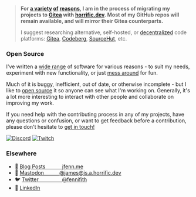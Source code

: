 > **For [a variety](https://github.com/drop-ice/dear-github-2.0) [of](https://en.wikipedia.org/wiki/Criticism_of_Microsoft) [reasons](https://en.wikipedia.org/wiki/Embrace,_extend,_and_extinguish), I am in the process of migrating my projects to [Gitea](https://code.horrific.dev/james) with [horrific.dev](https://horrific.dev/). Most of my GitHub repos will remain available, and will mirror their Gitea counterparts.**
>
> I suggest researching alternative, self-hosted, or [decentralized](https://forgefed.peers.community) code platforms: [Gitea](https://gitea.io/), [Codeberg](https://codeberg.org/), [SourceHut](https://sourcehut.org/), etc.

### Open Source

I've written a [wide range](https://jfenn.me/projects/) of software for various reasons - to suit my needs, experiment with new functionality, or just [mess around](https://jfenn.me/blog/2018-09-25-Exceptional-Traveler/) for fun.

Much of it is buggy, inefficient, out of date, or otherwise incomplete - but I like to [open source](https://jfenn.me/community/) it so anyone can see what I'm working on. Generally, it's a lot more interesting to interact with other people and collaborate on improving my work.

If you need help with the contributing process in any of my projects, have any questions or confusion, or want to get feedback before a contribution, please don't hesitate to [get in touch!](https://jfenn.me/contact/)

[![Discord](https://img.shields.io/discord/514625116706177035.svg?logo=discord&logoColor=ffffff&colorB=7289da&labelColor=303030&style=flat-square)](https://discord.jfenn.me/)
[![Twitch](https://shields.io/twitch/status/fennifith?logo=twitch&logoColor=ffffff&labelColor=303030&style=flat-square)](https://jfenn.me/links/twitch)

### Elsewhere

- 📓 [Blog Posts&emsp;&emsp;&emsp;&nbsp;jfenn.me](https://jfenn.me/blog/)
- 🐘 [Mastodon&emsp;&emsp;&emsp;@james@is.a.horrific.dev](https://jfenn.me/links/fediverse)
- 🐦 [Twitter&emsp;&emsp;&emsp;&emsp;&nbsp;&nbsp;@fennifith](https://jfenn.me/links/twitter)
- 💼 [LinkedIn](https://jfenn.me/links/linkedin)
